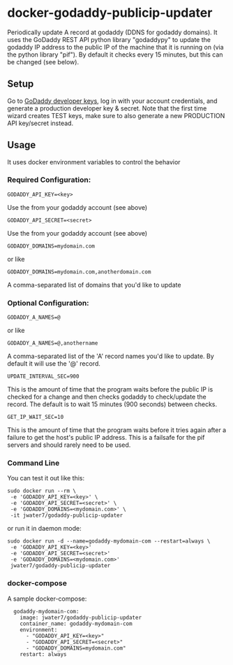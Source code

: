 # docker-godaddy-publicip-updater
Periodically update A record at godaddy (DDNS for godaddy domains).  It uses the GoDaddy REST API python library "godaddypy" to update the godaddy IP address to the public IP of the machine that it is running on (via the python library "pif"). By default it checks every 15 minutes, but this can be changed (see below).

## Setup
Go to [GoDaddy developer keys](https://developer.godaddy.com/keys/), log in with your account credentials, and generate a production developer key & secret. Note that the first time wizard creates TEST keys, make sure to also generate a new PRODUCTION API key/secret instead.

## Usage

It uses docker environment variables to control the behavior

### Required Configuration:
~~~
GODADDY_API_KEY=<key>
~~~
Use the <key> from your godaddy account (see above)

~~~
GODADDY_API_SECRET=<secret>
~~~
Use the <secret> from your godaddy account (see above)

~~~
GODADDY_DOMAINS=mydomain.com
~~~
or like
~~~
GODADDY_DOMAINS=mydomain.com,anotherdomain.com
~~~
A comma-separated list of domains that you'd like to update

### Optional Configuration:
~~~
GODADDY_A_NAMES=@
~~~
or like
~~~
GODADDY_A_NAMES=@,anothername
~~~
A comma-separated list of the 'A' record names you'd like to update.  By default it will use the '@' record.

~~~
UPDATE_INTERVAL_SEC=900
~~~
This is the amount of time that the program waits before the public IP is checked for a change and then checks godaddy to check/update the record.  The default is to wait 15 minutes (900 seconds) between checks.

~~~
GET_IP_WAIT_SEC=10
~~~
This is the amount of time that the program waits before it tries again after a failure to get the host's public IP address.  This is a failsafe for the pif servers and should rarely need to be used.

### Command Line
You can test it out like this:
~~~
sudo docker run --rm \
 -e 'GODADDY_API_KEY=<key>' \
 -e 'GODADDY_API_SECRET=<secret>' \
 -e 'GODADDY_DOMAINS=<mydomain.com>' \
 -it jwater7/godaddy-publicip-updater
~~~

or run it in daemon mode:
~~~
sudo docker run -d --name=godaddy-mydomain-com --restart=always \
 -e 'GODADDY_API_KEY=<key>'
 -e 'GODADDY_API_SECRET=<secret>'
 -e 'GODADDY_DOMAINS=<mydomain.com>'
 jwater7/godaddy-publicip-updater
~~~

### docker-compose
A sample docker-compose:
~~~
  godaddy-mydomain-com:
    image: jwater7/godaddy-publicip-updater
    container_name: godaddy-mydomain-com
    environment:
      - "GODADDY_API_KEY=<key>"
      - "GODADDY_API_SECRET=<secret>"
      - "GODADDY_DOMAINS=mydomain.com"
    restart: always
~~~

